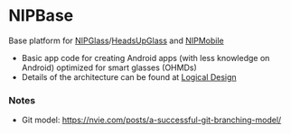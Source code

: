 # NIPBase
Base platform for [NIPGlass](https://github.com/NUS-HCILab/NIPGlass)/[HeadsUpGlass](https://github.com/NUS-HCILab/HeadsUpGlass) and [NIPMobile](https://github.com/NUS-HCILab/NIPMobile)

- Basic app code for creating Android apps (with less knowledge on Android) optimized for smart glasses (OHMDs)
- Details of the architecture can be found at [Logical Design](https://docs.google.com/document/d/1gdXW0ksE7j95bPe-f9ssFdg3P_WM-jFo96uOsl2pjFU/view)


### Notes
- Git model: https://nvie.com/posts/a-successful-git-branching-model/
